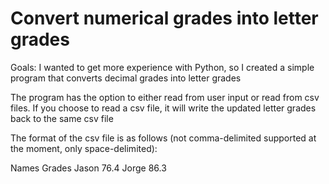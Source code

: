 # Convert numerical grades into letter grades
Goals: I wanted to get more experience with Python, so I created a simple program that converts decimal grades into letter grades

The program has the option to either read from user input or read from csv files. If you choose to read a csv file, it will write the updated letter grades back to the same csv file

The format of the csv file is as follows (not comma-delimited supported at the moment, only space-delimited):

Names Grades
Jason 76.4
Jorge 86.3
